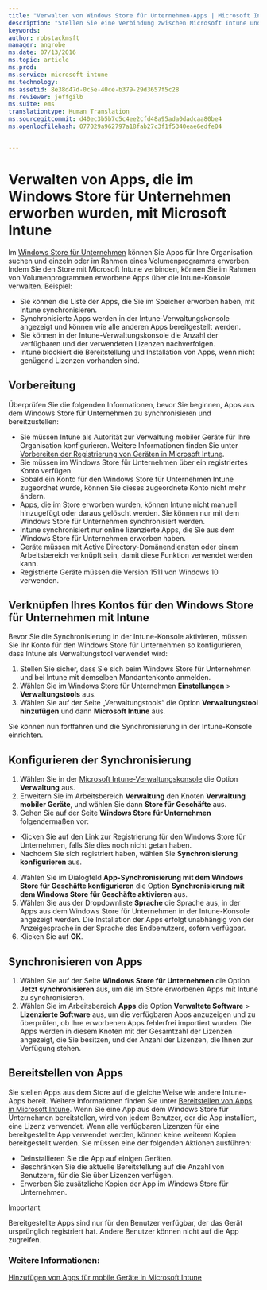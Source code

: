 ```yaml
---
title: "Verwalten von Windows Store für Unternehmen-Apps | Microsoft Intune"
description: "Stellen Sie eine Verbindung zwischen Microsoft Intune und dem Windows Store für Unternehmen her, wenn Sie über ein Volumenprogramm erworbene Apps über die Intune-Konsole verwalten und bereitstellen möchten."
keywords: 
author: robstackmsft
manager: angrobe
ms.date: 07/13/2016
ms.topic: article
ms.prod: 
ms.service: microsoft-intune
ms.technology: 
ms.assetid: 8e38d47d-0c5e-40ce-b379-29d3657f5c28
ms.reviewer: jeffgilb
ms.suite: ems
translationtype: Human Translation
ms.sourcegitcommit: d40ec3b5b7c5c4ee2cfd48a95ada0dadcaa80be4
ms.openlocfilehash: 077029a962797a18fab27c3f1f5340eae6edfe04


---
```


# Verwalten von Apps, die im Windows Store für Unternehmen erworben wurden, mit Microsoft Intune
Im [Windows Store für Unternehmen](https://www.microsoft.com/business-store) können Sie Apps für Ihre Organisation suchen und einzeln oder im Rahmen eines Volumenprogramms erwerben. Indem Sie den Store mit Microsoft Intune verbinden, können Sie im Rahmen von Volumenprogrammen erworbene Apps über die Intune-Konsole verwalten. Beispiel:
* Sie können die Liste der Apps, die Sie im Speicher erworben haben, mit Intune synchronisieren.
* Synchronisierte Apps werden in der Intune-Verwaltungskonsole angezeigt und können wie alle anderen Apps bereitgestellt werden.
* Sie können in der Intune-Verwaltungskonsole die Anzahl der verfügbaren und der verwendeten Lizenzen nachverfolgen.
* Intune blockiert die Bereitstellung und Installation von Apps, wenn nicht genügend Lizenzen vorhanden sind.

## Vorbereitung
Überprüfen Sie die folgenden Informationen, bevor Sie beginnen, Apps aus dem Windows Store für Unternehmen zu synchronisieren und bereitzustellen:
* Sie müssen Intune als Autorität zur Verwaltung mobiler Geräte für Ihre Organisation konfigurieren. Weitere Informationen finden Sie unter [Vorbereiten der Registrierung von Geräten in Microsoft Intune](get-ready-to-enroll-devices-in-microsoft-intune.md).
* Sie müssen im Windows Store für Unternehmen über ein registriertes Konto verfügen.
* Sobald ein Konto für den Windows Store für Unternehmen Intune zugeordnet wurde, können Sie dieses zugeordnete Konto nicht mehr ändern.
* Apps, die im Store erworben wurden, können Intune nicht manuell hinzugefügt oder daraus gelöscht werden. Sie können nur mit dem Windows Store für Unternehmen synchronisiert werden.
* Intune synchronisiert nur online lizenzierte Apps, die Sie aus dem Windows Store für Unternehmen erworben haben.
* Geräte müssen mit Active Directory-Domänendiensten oder einem Arbeitsbereich verknüpft sein, damit diese Funktion verwendet werden kann.
* Registrierte Geräte müssen die Version 1511 von Windows 10 verwenden.

## Verknüpfen Ihres Kontos für den Windows Store für Unternehmen mit Intune
Bevor Sie die Synchronisierung in der Intune-Konsole aktivieren, müssen Sie Ihr Konto für den Windows Store für Unternehmen so konfigurieren, dass Intune als Verwaltungstool verwendet wird:
1. Stellen Sie sicher, dass Sie sich beim Windows Store für Unternehmen und bei Intune mit demselben Mandantenkonto anmelden.
2. Wählen Sie im Windows Store für Unternehmen **Einstellungen** > **Verwaltungstools** aus.
3. Wählen Sie auf der Seite „Verwaltungstools“ die Option **Verwaltungstool hinzufügen** und dann **Microsoft Intune** aus.

Sie können nun fortfahren und die Synchronisierung in der Intune-Konsole einrichten.

## Konfigurieren der Synchronisierung

1. Wählen Sie in der [Microsoft Intune-Verwaltungskonsole](https://manage.microsoft.com) die Option **Verwaltung** aus.
2. Erweitern Sie im Arbeitsbereich **Verwaltung** den Knoten **Verwaltung mobiler Geräte**, und wählen Sie dann **Store für Geschäfte** aus.
3. Gehen Sie auf der Seite **Windows Store für Unternehmen** folgendermaßen vor:
 * Klicken Sie auf den Link zur Registrierung für den Windows Store für Unternehmen, falls Sie dies noch nicht getan haben.
 * Nachdem Sie sich registriert haben, wählen Sie **Synchronisierung konfigurieren** aus.
4. Wählen Sie im Dialogfeld **App-Synchronisierung mit dem Windows Store für Geschäfte konfigurieren** die Option **Synchronisierung mit dem Windows Store für Geschäfte aktivieren** aus.
5. Wählen Sie aus der Dropdownliste **Sprache** die Sprache aus, in der Apps aus dem Windows Store für Unternehmen in der Intune-Konsole angezeigt werden. Die Installation der Apps erfolgt unabhängig von der Anzeigesprache in der Sprache des Endbenutzers, sofern verfügbar.
6. Klicken Sie auf **OK**.

## Synchronisieren von Apps

1. Wählen Sie auf der Seite **Windows Store für Unternehmen** die Option **Jetzt synchronisieren** aus, um die im Store erworbenen Apps mit Intune zu synchronisieren.
2. Wählen Sie im Arbeitsbereich **Apps** die Option **Verwaltete Software** > **Lizenzierte Software** aus, um die verfügbaren Apps anzuzeigen und zu überprüfen, ob Ihre erworbenen Apps fehlerfrei importiert wurden. Die Apps werden in diesem Knoten mit der Gesamtzahl der Lizenzen angezeigt, die Sie besitzen, und der Anzahl der Lizenzen, die Ihnen zur Verfügung stehen.

## Bereitstellen von Apps

Sie stellen Apps aus dem Store auf die gleiche Weise wie andere Intune-Apps bereit. Weitere Informationen finden Sie unter [Bereitstellen von Apps in Microsoft Intune](deploy-apps-in-microsoft-intune.md).
Wenn Sie eine App aus dem Windows Store für Unternehmen bereitstellen, wird von jedem Benutzer, der die App installiert, eine Lizenz verwendet. Wenn alle verfügbaren Lizenzen für eine bereitgestellte App verwendet werden, können keine weiteren Kopien bereitgestellt werden. Sie müssen eine der folgenden Aktionen ausführen:
* Deinstallieren Sie die App auf einigen Geräten.
* Beschränken Sie die aktuelle Bereitstellung auf die Anzahl von Benutzern, für die Sie über Lizenzen verfügen.
* Erwerben Sie zusätzliche Kopien der App im Windows Store für Unternehmen.

> [!Important]
> Bereitgestellte Apps sind nur für den Benutzer verfügbar, der das Gerät ursprünglich registriert hat. Andere Benutzer können nicht auf die App zugreifen.


### Weitere Informationen:
[Hinzufügen von Apps für mobile Geräte in Microsoft Intune](add-apps-for-mobile-devices-in-microsoft-intune.md)



<!--HONumber=Aug16_HO1-->


